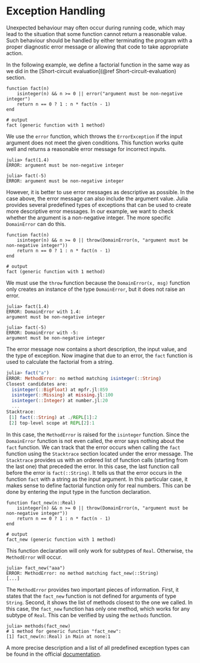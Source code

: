 # Exception Handling

Unexpected behaviour may often occur during running code, which may lead to the situation that some function cannot return a reasonable value. Such behaviour should be handled by either terminating the program with a proper diagnostic error message or allowing that code to take appropriate action.

In the following example, we define a factorial function in the same way as we did in the [Short-circuit evaluation](@ref Short-circuit-evaluation) section.

```jldoctest expections; output = false
function fact(n)
    isinteger(n) && n >= 0 || error("argument must be non-negative integer")
    return n == 0 ? 1 : n * fact(n - 1)
end

# output
fact (generic function with 1 method)
```

We use the `error` function, which throws the `ErrorException` if the input argument does not meet the given conditions. This function works quite well and returns a reasonable error message for incorrect inputs.

```jldoctest expections
julia> fact(1.4)
ERROR: argument must be non-negative integer

julia> fact(-5)
ERROR: argument must be non-negative integer
```

However, it is better to use error messages as descriptive as possible. In the case above, the error message can also include the argument value. Julia provides several predefined types of exceptions that can be used to create more descriptive error messages. In our example, we want to check whether the argument is a non-negative integer. The more specific `DomainError` can do this.

```jldoctest expections; output = false
function fact(n)
    isinteger(n) && n >= 0 || throw(DomainError(n, "argument must be non-negative integer"))
    return n == 0 ? 1 : n * fact(n - 1)
end

# output
fact (generic function with 1 method)
```

We must use the `throw` function because the `DomainError(x, msg)` function only creates an instance of the type `DomainError`, but it does not raise an error.

```jldoctest expections
julia> fact(1.4)
ERROR: DomainError with 1.4:
argument must be non-negative integer

julia> fact(-5)
ERROR: DomainError with -5:
argument must be non-negative integer
```

The error message now contains a short description, the input value, and the type of exception. Now imagine that due to an error, the `fact` function is used to calculate the factorial from a string.

```julia
julia> fact("a")
ERROR: MethodError: no method matching isinteger(::String)
Closest candidates are:
  isinteger(::BigFloat) at mpfr.jl:859
  isinteger(::Missing) at missing.jl:100
  isinteger(::Integer) at number.jl:20
  ...
Stacktrace:
 [1] fact(::String) at ./REPL[1]:2
 [2] top-level scope at REPL[2]:1
```

In this case, the `MethodError` is raised for the `isinteger` function. Since the `DomainError` function is not even called, the error says nothing about the `fact` function. We can track that the error occurs when calling the `fact` function using the `Stacktrace` section located under the error message. The `Stacktrace` provides us with an ordered list of function calls (starting from the last one) that preceded the error. In this case, the last function call before the error is `fact(::String)`. It tells us that the error occurs in the function `fact` with a string as the input argument. In this particular case, it makes sense to define factorial function only for real numbers. This can be done by entering the input type in the function declaration.

```jldoctest expections; output = false
function fact_new(n::Real)
    isinteger(n) && n >= 0 || throw(DomainError(n, "argument must be non-negative integer"))
    return n == 0 ? 1 : n * fact(n - 1)
end

# output
fact_new (generic function with 1 method)
```

This function declaration will only work for subtypes of `Real`. Otherwise, `the MethodError` will occur.

```jldoctest expections
julia> fact_new("aaa")
ERROR: MethodError: no method matching fact_new(::String)
[...]
```

The `MethodError` provides two important pieces of information. First, it states that the `fact_new` function is not defined for arguments of type `String`. Second, it shows the list of methods closest to the one we called. In this case, the `fact_new` function has only one method, which works for any subtype of `Real`. This can be verified by using the `methods` function.

```jldoctest expections
julia> methods(fact_new)
# 1 method for generic function "fact_new":
[1] fact_new(n::Real) in Main at none:1
```

A more precise description and a list of all predefined exception types can be found in the official [documentation](https://docs.julialang.org/en/v1/manual/control-flow/#Exception-Handling).
